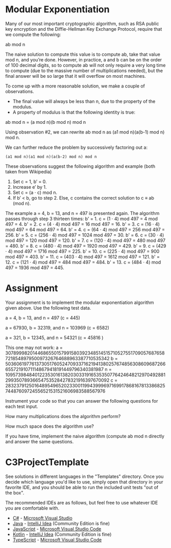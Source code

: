 # Modular Exponentiation

Many of our most important cryptographic algorithm, such as RSA public key encryption and the Diffie-Hellman Key Exchange Protocol, require that we compute the following:

ab mod n

The naive solution to compute this value is to compute ab, take that value mod n, and you’re done. However, in practice, a and b can be on the order of 100 decimal digits, so to compute ab will not only require a very long time to compute (due to the massive number of multiplications needed), but the final answer will be so large that it will overflow on most machines. 

To come up with a more reasonable solution, we make a couple of observations.

- The final value will always be less than n, due to the property of the modulus.
- A property of modulus is that the following identity is true:

ab mod n = (a mod n)(b mod n) mod n


Using observation #2, we can rewrite ab mod n as (a1 mod n)(a(b-1) mod n) mod n.

We can further reduce the problem by successively factoring out a:

	(a1 mod n)(a1 mod n)(a(b-2) mod n) mod n

These observations suggest the following algorithm and example (both taken from Wikipedia)

1. Set c = 1, b′ = 0.
2. Increase e′ by 1.
3. Set c = (a ⋅ c) mod n.
4. If b′ < b, go to step 2. Else, c contains the correct solution to c ≡ ab (mod n).

The example a = 4, b = 13, and n = 497 is presented again. The algorithm passes through step 3 thirteen times:
b' = 1. c = (1 ⋅ 4) mod 497 = 4 mod 497 = 4.
b' = 2. c = (4 ⋅ 4) mod 497 = 16 mod 497 = 16.
b' = 3. c = (16 ⋅ 4) mod 497 = 64 mod 497 = 64.
b' = 4. c = (64 ⋅ 4) mod 497 = 256 mod 497 = 256.
b' = 5. c = (256 ⋅ 4) mod 497 = 1024 mod 497 = 30.
b' = 6. c = (30 ⋅ 4) mod 497 = 120 mod 497 = 120.
b' = 7. c = (120 ⋅ 4) mod 497 = 480 mod 497 = 480.
b' = 8. c = (480 ⋅ 4) mod 497 = 1920 mod 497 = 429.
b' = 9. c = (429 ⋅ 4) mod 497 = 1716 mod 497 = 225.
b' = 10. c = (225 ⋅ 4) mod 497 = 900 mod 497 = 403.
b' = 11. c = (403 ⋅ 4) mod 497 = 1612 mod 497 = 121.
b' = 12. c = (121 ⋅ 4) mod 497 = 484 mod 497 = 484.
b' = 13. c = (484 ⋅ 4) mod 497 = 1936 mod 497 = 445.

# Assignment

Your assignment is to implement the modular exponentiation algorithm given above. Use the following test data.

a = 4, b = 13, and n = 497 (c = 445)


a = 67930, b = 32319, and n = 103969 (c = 6582)


a = 321, b = 12345, and n = 54321 (c = 45816 )


This one may not work: 
a = 3078999820144686550157991580392348514515710527551709057687658721854897950097326764688963387710535342
b = 5036061977613730517605247093371621941380257674856308609687266655721910711148679418191449796340381987
n = 1095739848401223530161382030331916535350776424648212970492881299350789366547535284278321916397670092
c = 283237912501648954965202330011994399969716991786816781338682574487609724556521531521606983588567976


 
Instrument your code so that you can answer the following questions for each test input.

How many multiplications does the algorithm perform?


How much space does the algorithm use?

If you have time, implement the naive algorithm (compute ab mod n directly and answer the same questions.

















# C3ProjectTemplate

See solutions in different languages in the "Templates" directory. Once you decide which language you'd like to use,
simply open that directory in your favorite IDE, and you should be able to run the included unit tests "out of the box".

The recommended IDEs are as follows, but feel free to use whatever IDE you are comfortable with.

-   [C#](Templates/C#) - [Microsoft Visual Studio](https://visualstudio.microsoft.com/vs/community/)
-   [Java](Templates/Java) - [IntelliJ Idea](https://www.jetbrains.com/idea/download) (Community Edition is fine)
-   [JavaScript](Templates/JavaScript) - [Microsoft Visual Studio Code](https://code.visualstudio.com/)
-   [Kotlin](Templates/Kotlin) - [IntelliJ Idea](https://www.jetbrains.com/idea/download) (Community Edition is fine)
-   [TypeScript](Templates/TypeScript) - [Microsoft Visual Studio Code](https://code.visualstudio.com/)
